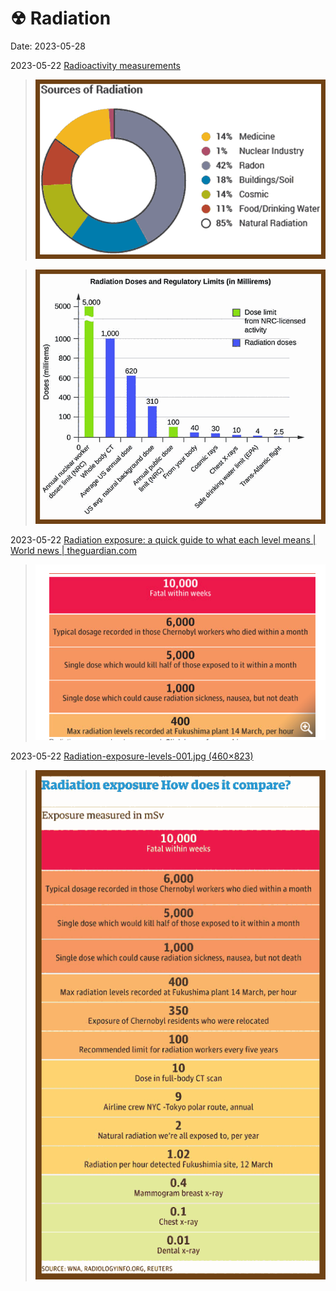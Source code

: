 # ☢ Radiation
Date: 2023-05-28



2023-05-22 [Radioactivity measurements](https://aktinovolia.com/measurement-radioactivity-radiation/)

> ![image-20230528171552153](./radiation.assets/image-20230528171552153.png)

> ![image-20230528171628938](./radiation.assets/image-20230528171628938.png)

2023-05-22 [Radiation exposure: a quick guide to what each level means | World news | theguardian.com](https://www.theguardian.com/news/datablog/2011/mar/15/radiation-exposure-levels-guide)

> ![image-20230528171657527](./radiation.assets/image-20230528171657527.png)

2023-05-22 [Radiation-exposure-levels-001.jpg (460×823)](https://static.guim.co.uk/sys-images/Guardian/Pix/photobylines/2011/3/15/1300200013379/Radiation-exposure-levels-001.jpg)

> ![image-20230528171716004](./radiation.assets/image-20230528171716004.png)



